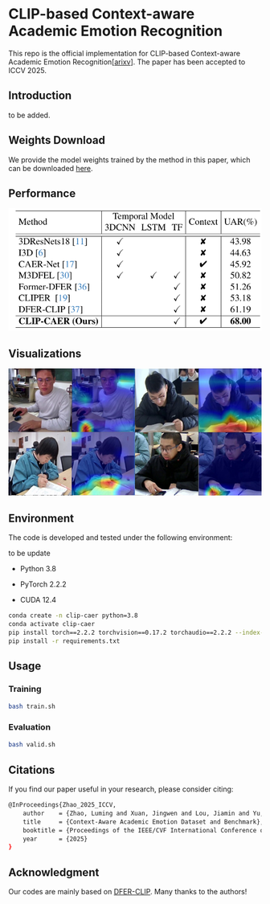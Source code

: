 # CLIP-based Context-aware Academic Emotion Recognition

This repo is the official implementation for CLIP-based Context-aware Academic Emotion Recognition[[arixv](https://arxiv.org/abs/2507.00586)]. The paper has been accepted to ICCV 2025.

## Introduction

to be added.

## Weights Download

We provide the model weights trained by the method in this paper, which can be downloaded [here]().

## Performance
![image-20250702095507999](./imgs/performance.png)
## Visualizations

![image-20250702095507999](./imgs/vsualizations.png)

## Environment

The code is developed and tested under the following environment:

to be update

- Python 3.8

- PyTorch 2.2.2

- CUDA 12.4

```bash
conda create -n clip-caer python=3.8
conda activate clip-caer
pip install torch==2.2.2 torchvision==0.17.2 torchaudio==2.2.2 --index-url https://download.pytorch.org/whl/cu121
pip install -r requirements.txt
```

## Usage

### Training
```bash
bash train.sh
```

### Evaluation
```bash
bash valid.sh
```

## Citations

If you find our paper useful in your research, please consider citing:

```bash
@InProceedings{Zhao_2025_ICCV,
    author    = {Zhao, Luming and Xuan, Jingwen and Lou, Jiamin and Yu, Yonghui and Yang, Wenwu},
    title     = {Context-Aware Academic Emotion Dataset and Benchmark},
    booktitle = {Proceedings of the IEEE/CVF International Conference on Computer Vision (ICCV)},
    year      = {2025}
}
```

## Acknowledgment

Our codes are mainly based on [DFER-CLIP](https://github.com/zengqunzhao/DFER-CLIP/tree/main). Many thanks to the authors!
